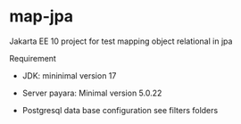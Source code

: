 # map-jpa
Jakarta EE 10 project for test mapping object relational in jpa

Requirement

- JDK: mininimal version 17

- Server payara: Minimal version 5.0.22

- Postgresql data base
 configuration see filters folders 



